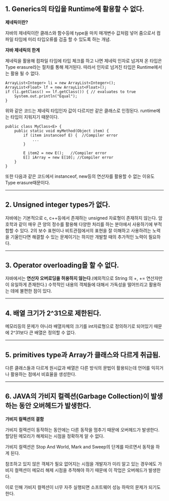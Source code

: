 
## 1. Generics의 타입을 Runtime에 활용할 수 없다.

**제네릭이란?**

자바의 제네릭이란 클래스와 함수등에 type을 마치 매개변수 값처럼 넣어 줌으로서 컴파일 타임에 미리 타입오류를 검출 할 수 있도록 하는 개념.

**자바 제네릭의 한계**

제네릭을 활용해 컴파일 타임에 타입 체크를 하고 나면 제네릭 인자로 넘겨져 온 타입은 Type erasure라는 절차를 통해 제거된다.
따라서 인자로 넘겨진 타입은 Runtime에서는 활용 될 수 없다.

    ArrayList<Integer> li = new ArrayList<Integer>();
    ArrayList<Float> lf = new ArrayList<Float>();
    if (li.getClass() == lf.getClass()) { // evaluates to true
        System.out.println("Equal");
    }


위와 같은 코드는 제네릭 타입인자 값이 다르지만 같은 클래스로 인정된다. runtime에는 타입이 지워지기 때문이다.

    public class MyClass<E> {
        public static void myMethod(Object item) {
            if (item instanceof E) {  //Compiler error
                ...
            }

            E item2 = new E();   //Compiler error
            E[] iArray = new E[10]; //Compiler error
        }
    }


또한 다음과 같은 코드에서 instanceof, new등의 연산자를 활용할 수 없는 이유도 Type erasure때문이다.

---
## 2. Unsigned integer types가 없다.
자바에는 기본적으로 c, c++등에서 존재하는 unsigned 자료형이 존재하지 않는다.
암호학과 같이 매우 큰 양의 정수를 활용해 다양한 처리를 하는 분야에서 사용하기에 부적합할 수 있다.
2의 보수 표현이나 비트관점에서의 표현을 잘 이해하고 사용하려는 노력을 기울인다면 해결할 수 있는 문제이기는 하지만 개발할 때의 추가적인 노력이 필요하다.

---
## 3. Operator overloading을 할 수 없다.
자바에서는 **연산자 오버로딩을 허용하지 않는다**.(예외적으로 String 의 +, += 연산자만이 유일하게 존재한다.)
수학적인 내용의 객체들에 대해서 가독성을 떨어뜨리고 활용하는 데에 불편한 점이 있다.

---
## 4. 배열 크기가 2^31으로 제한된다.
메모리등의 문제가 아니라 배열자체의 크기를 int자료형으로 정의하기로 되어있기 때문에 2^31보다 큰 배열은 정의할 수 없다.

---
## 5. primitives type과 Array가 클래스와 다르게 취급됨.
다른 클래스들과 다르게 원시값과 배열은 다른 방식의 문법이 활용되는데 언어를 익히거나 활용하는 점에서 비효율을 생성한다.

---
## 6. JAVA의 가비지 컬렉션(Garbage Collection)이 발생하는 동안 오버헤드가 발생한다.
**가비지 컬렉션의 결함**

가비지 컬렉션이 동작하는 동안에는 다른 동작을 멈추기 때문에 오버헤드가 발생한다.
할당된 메모리가 해제되는 시점을 정확하게 알 수 없다.

가비지 컬렉션은 Stop And World, Mark and Sweep의 단계를 따르면서 동작을 하게 된다. 

참조하고 있지 않은 객체가 필요 없어지는 시점을 개발자가 미리 알고 있는 경우에도 가비지 컬렉션이 메모리 해제 시점을 추적해야 하기 때문에 이 작업은 오버헤드가 발생한다. 

이로 인해 가비지 컬렉션이 너무 자주 실행되면 소프트웨어 성능 하락의 문제가 되기도 한다.